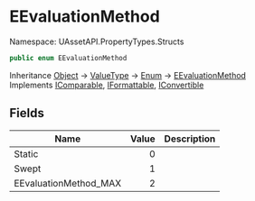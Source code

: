 # EEvaluationMethod

Namespace: UAssetAPI.PropertyTypes.Structs

```csharp
public enum EEvaluationMethod
```

Inheritance [Object](https://docs.microsoft.com/en-us/dotnet/api/system.object) → [ValueType](https://docs.microsoft.com/en-us/dotnet/api/system.valuetype) → [Enum](https://docs.microsoft.com/en-us/dotnet/api/system.enum) → [EEvaluationMethod](./uassetapi.propertytypes.structs.eevaluationmethod.md)<br>
Implements [IComparable](https://docs.microsoft.com/en-us/dotnet/api/system.icomparable), [IFormattable](https://docs.microsoft.com/en-us/dotnet/api/system.iformattable), [IConvertible](https://docs.microsoft.com/en-us/dotnet/api/system.iconvertible)

## Fields

| Name | Value | Description |
| --- | --: | --- |
| Static | 0 |  |
| Swept | 1 |  |
| EEvaluationMethod_MAX | 2 |  |
